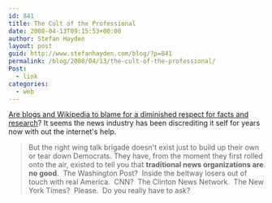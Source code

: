 ```yaml
---
id: 841
title: The Cult of the Professional
date: 2008-04-13T09:15:53+00:00
author: Stefan Hayden
layout: post
guid: http://www.stefanhayden.com/blog/?p=841
permalink: /blog/2008/04/13/the-cult-of-the-professional/
Post:
  - link
categories:
  - web
---
```

<a href="http://dailykos.com/storyonly/2008/4/13/952/10706/140/486004">Are blogs and Wikipedia to blame for a diminished respect for facts and research</a>? It seems the news industry has been discrediting it self for years now with out the internet's help.
<blockquote>But the right wing talk brigade doesn't exist just to build up their own or tear down Democrats. They have, from the moment they first rolled onto the air, existed to tell you that <strong>traditional news organizations are no good</strong>.  The Washington Post?  Inside the beltway losers out of touch with real America.  CNN?  The Clinton News Network.  The New York Times?  Please.  Do you really have to ask?</blockquote>